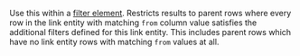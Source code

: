 Use this within a [filter element](../filter.md). Restricts results to parent rows where every row  in the link entity with matching `from` column value satisfies the additional filters defined for this link entity. This includes parent rows which have no link entity rows with matching `from` values at all.